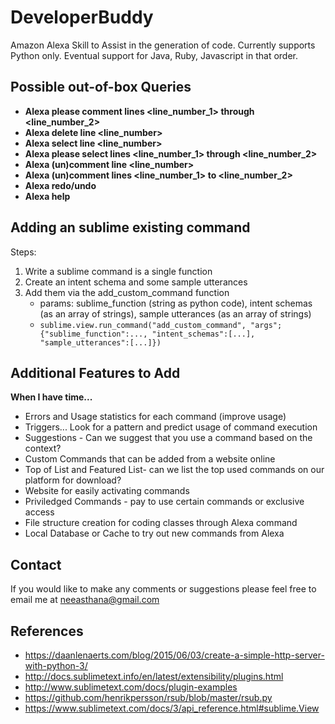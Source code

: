 # DeveloperBuddy
Amazon Alexa Skill to Assist in the generation of code. Currently supports Python only. Eventual support for Java, Ruby, Javascript in that order. 

## Possible out-of-box Queries

- **Alexa please comment lines <line_number_1> through <line_number_2>**
- **Alexa delete line <line_number>**
- **Alexa select line <line_number>**
- **Alexa please select lines <line_number_1> through <line_number_2>**
- **Alexa (un)comment line <line_number>**
- **Alexa (un)comment lines <line_number_1> to <line_number_2>**
- **Alexa redo/undo**
- **Alexa help**

## Adding an sublime existing command

Steps:
1. Write a sublime command is a single function
1. Create an intent schema and some sample utterances
1. Add them via the add_custom_command function
	- params: sublime_function (string as python code), intent schemas (as an array of strings), sample utterances (as an array of strings)
	- `sublime.view.run_command("add_custom_command", "args";{"sublime_function":..., "intent_schemas":[...], "sample_utterances":[...]})`

## Additional Features to Add
**When I have time...**
- Errors and Usage statistics for each command (improve usage)
- Triggers... Look for a pattern and predict usage of command execution
- Suggestions - Can we suggest that you use a command based on the context?
- Custom Commands that can be added from a website online
- Top of List and Featured List- can we list the top used commands on our platform for download?
- Website for easily activating commands
- Priviledged Commands - pay to use certain commands or exclusive access
- File structure creation for coding classes through Alexa command
- Local Database or Cache to try out new commands from Alexa

## Contact

If you would like to make any comments or suggestions please feel free to email me at neeasthana@gmail.com

## References 

- https://daanlenaerts.com/blog/2015/06/03/create-a-simple-http-server-with-python-3/
- http://docs.sublimetext.info/en/latest/extensibility/plugins.html
- http://www.sublimetext.com/docs/plugin-examples
- https://github.com/henrikpersson/rsub/blob/master/rsub.py
- https://www.sublimetext.com/docs/3/api_reference.html#sublime.View
